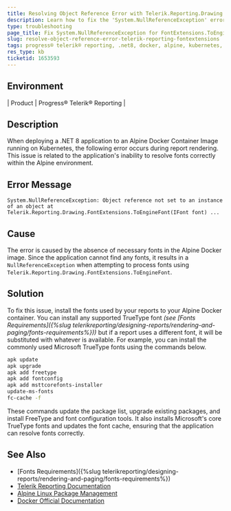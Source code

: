 ```yaml
---
title: Resolving Object Reference Error with Telerik.Reporting.Drawing.FontExtensions.ToEngineFont in .NET Core on Alpine Docker
description: Learn how to fix the 'System.NullReferenceException' error related to font processing in Telerik Reporting within a .NET Core application deployed on Alpine Docker.
type: troubleshooting
page_title: Fix System.NullReferenceException for FontExtensions.ToEngineFont in Telerik Reporting on Alpine Docker
slug: resolve-object-reference-error-telerik-reporting-fontextensions
tags: progress® telerik® reporting, .net8, docker, alpine, kubernetes, font, system.nullreferenceexception
res_type: kb
ticketid: 1653593
---
```


## Environment

| Product | Progress® Telerik® Reporting |

## Description

When deploying a .NET 8 application to an Alpine Docker Container Image running on Kubernetes, the following error occurs during report rendering. This issue is related to the application's inability to resolve fonts correctly within the Alpine environment.

## Error Message

`System.NullReferenceException: Object reference not set to an instance of an object at Telerik.Reporting.Drawing.FontExtensions.ToEngineFont(IFont font) ...`

## Cause

The error is caused by the absence of necessary fonts in the Alpine Docker image. Since the application cannot find any fonts, it results in a `NullReferenceException` when attempting to process fonts using `Telerik.Reporting.Drawing.FontExtensions.ToEngineFont`.

## Solution

To fix this issue, install the fonts used by your reports to your Alpine Docker container. You can install any supported TrueType font _(see [Fonts Requirements]({%slug telerikreporting/designing-reports/rendering-and-paging/fonts-requirements%}))_ but if a report uses a different font, it will be substituted with whatever is available.
For example, you can install the commonly used Microsoft TrueType fonts using the commands below.

````bash
apk update
apk upgrade
apk add freetype
apk add fontconfig
apk add msttcorefonts-installer
update-ms-fonts
fc-cache -f
````

These commands update the package list, upgrade existing packages, and install FreeType and font configuration tools. It also installs Microsoft's core TrueType fonts and updates the font cache, ensuring that the application can resolve fonts correctly.

## See Also

* [Fonts Requirements]({%slug telerikreporting/designing-reports/rendering-and-paging/fonts-requirements%})
* [Telerik Reporting Documentation](https://docs.telerik.com/reporting)
* [Alpine Linux Package Management](https://wiki.alpinelinux.org/wiki/Alpine_Linux_package_management)
* [Docker Official Documentation](https://docs.docker.com/)
